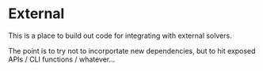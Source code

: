 External
==========

This is a place to build out code for integrating with external solvers.

The point is to try not to incorportate new dependencies, but to hit exposed APIs / CLI functions / whatever...

